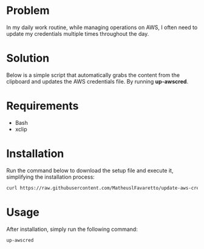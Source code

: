 # Problem

In my daily work routine, while managing operations on AWS, I often need to update my credentials multiple times throughout the day.

# Solution

Below is a simple script that automatically grabs the content from the clipboard and updates the AWS credentials file. By running **up-awscred**.

# Requirements

- Bash
- xclip

# Installation

Run the command below to download the setup file and execute it, simplifying the installation process:

```bash
curl https://raw.githubusercontent.com/MatheuslFavaretto/update-aws-credentials/main/setup.sh?token=GHSAT0AAAAAACP2HWY5WSZNHCQRSOXNOAIQZWUZDEQ | bash
```

# Usage

After installation, simply run the following command:
```bash
up-awscred
```

